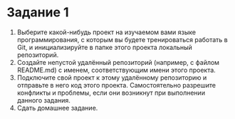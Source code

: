 # Задание 1
1. Выберите какой-нибудь проект на изучаемом вами языке программирования, с которым вы будете тренироваться работать в Git, и инициализируйте в папке этого проекта локальный репозиторий.
2. Создайте непустой удалённый репозиторий (например, с файлом README.md) с именем, соответствующим имени этого проекта.
3. Подключите свой проект к этому удалённому репозиторию и отправьте в него код этого проекта. Самостоятельно разрешите конфликты и проблемы, если они возникнут при выполнении данного задания.
4. Сдать домашнее задание.
